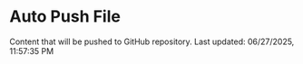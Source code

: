 # Auto Push File

Content that will be pushed to GitHub repository.
Last updated: 06/27/2025, 11:57:35 PM